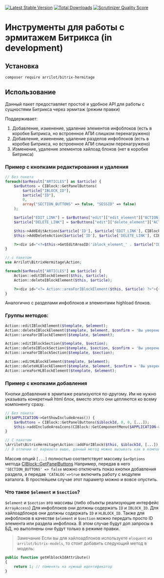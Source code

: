 [![Latest Stable Version](https://poser.pugx.org/arrilot/bitrix-hermitage/v/stable.svg)](https://packagist.org/packages/arrilot/bitrix-hermitage/)
[![Total Downloads](https://img.shields.io/packagist/dt/arrilot/bitrix-hermitage.svg?style=flat)](https://packagist.org/packages/Arrilot/bitrix-hermitage)
[![Scrutinizer Quality Score](https://scrutinizer-ci.com/g/arrilot/bitrix-hermitage/badges/quality-score.png?b=master)](https://scrutinizer-ci.com/g/arrilot/bitrix-hermitage/)

# Инструменты для работы с эрмитажем Битрикса (in development)

## Установка

```composer require arrilot/bitrix-hermitage```

## Использование

Данный пакет предоставляет простоё и удобное API для работы с сущностями Битрикса через эрмитаж (режим правки)

Поддерживает:
1. Добавление, изменение, удаление элементов инфоблоков (есть в коробке Битрикса, но встроенное АПИ слишком перенагружено)
2. Добавление, изменение, удаление разделов инфоблоков (есть в коробке Битрикса, но встроенное АПИ слишком перенагружено)
3. Изменение, удаление элементов хайлоад блоков (нет в коробке Битрикса)

### Пример с кнопками редактирования и удаления

```php
// Без пакета
foreach($arResult["ARTICLES"] as $article) {
    $arButtons = CIBlock::GetPanelButtons(
        $article["IBLOCK_ID"],
        $article["ID"],
        0,
        array("SECTION_BUTTONS" => false, "SESSID" => false)
    );

    $article["EDIT_LINK"] = $arButtons["edit"]["edit_element"]["ACTION_URL"];
    $article["DELETE_LINK"] = $arButtons["edit"]["delete_element"]["ACTION_URL"];

    $this->AddEditAction($article['ID'], $article['EDIT_LINK'], CIBlock::GetArrayByID($element["IBLOCK_ID"], "ELEMENT_EDIT"));
    $this->AddDeleteAction($article['ID'], $article['DELETE_LINK'], CIBlock::GetArrayByID($element["IBLOCK_ID"], "ELEMENT_DELETE"), array("CONFIRM" => 'Вы уверены, что хотите удалить элемент?'));

    ?><div id="<?=$this->GetEditAreaID('iblock_element_' . $article['ID'])?>">{{ $article['NAME'] }}</div><?
}

// с пакетом
use Arrilot\BitrixHermitage\Action;

foreach($arResult["ARTICLES"] as $article) {
    Action::editIBlockElement($this, $article);
    Action::deleteIBlockElement($this, $article);

    ?><div id="<?= Action::areaForIBlockElement($this, $article) ?>">{{ $article['NAME'] }}</div><?
}
```

Аналогично с разделами инфоблоков и элементами highload блоков.

### Группы методов:

```php
Action::editIBlockElement($template, $element);
Action::deleteIBlockElement($template, $element, $confirm = 'Вы уверены, что хотите удалить элемент?');
Action::areaForIBlockElement($template, $element);

Action::editIBlockSection($template, $section);
Action::deleteIBlockSection($template, $section, $confirm = 'Вы уверены, что хотите удалить раздел?');
Action::areaForIBlockSection($template, $section);

Action::editHLBlockElement($template, $element);
Action::deleteHLBlockElement($template, $element, $confirm = 'Вы уверены, что хотите удалить элемент?');
Action::areaForHLBlockElement($template, $element);
```

### Пример с кнопками добавления

Кнопки добавления в эрмитаже реализуются по-другому.
Им не нужно указывать конкретный html блок, вместо этого они цепляются ко всему компоненту сразу.

```php
// Без пакета
if($APPLICATION->GetShowIncludeAreas()) {
    $arButtons = CIBlock::GetPanelButtons($iblockId, 0, 0, [...]);
    $this->addIncludeAreaIcons(CIBlock::GetComponentMenu($APPLICATION->GetPublicShowMode(), $arButtons));
}

// С пакетом
\Arrilot\BitrixHermitage\Action::addForIBlock($this, $iblockId, [...]);
// В отличии от варианта выше, данный метод можно вызывать как в компоненте, так и в шаблоне. Он понимает и то, и другое в качестве первого параметра.
```

Массив опций `[...]` полностью соответствует массиву `$arOptions` метода [CIBlock::GetPanelButtons](https://dev.1c-bitrix.ru/api_help/iblock/classes/ciblock/getpanelbuttons.php)
Например, передав в него `'SECTION_BUTTONS' => false` можно отключить показ кнопки добавления раздела, а передав `'CATALOG'=>true` включить работу с модулем каталога.
В простейшем случае этот параметр можно и вовсе опустить.

### Что такое `$element` и `$section`?
`$element` и `$section` это массивы (либо объекты реализующие интерфейс `ArrayAccess`)
Для инфоблоков они должны содержать `ID` и `IBLOCK_ID`.
Для хайлоадблокрв они должны содержать `ID` и `HLBLOCK_ID`.
Также для инфоблоков в качестве `$element` и `$section` можно передать просто ID элемента или раздела инфоблока. В этом случае будут доп запросы в БД, но выполнены они будут только в режиме правки.

> Замечание
Если вы для хайлоадблоков используете `eloquent` из `arrilot/bitrix-models`, то стоит добавить следующий метод в модель:

```php
public function getHlblockIdAttribute()
{
    return 1; // поменять на нужный идентификатор
}
```
